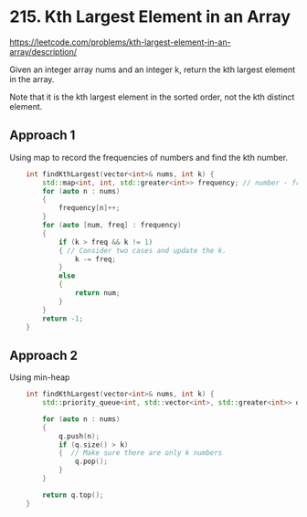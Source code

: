 # 215. Kth Largest Element in an Array

https://leetcode.com/problems/kth-largest-element-in-an-array/description/

Given an integer array nums and an integer k, return the kth largest element in the array.

Note that it is the kth largest element in the sorted order, not the kth distinct element.


## Approach 1
Using map to record the frequencies of numbers and find the kth number.

``` C++
    int findKthLargest(vector<int>& nums, int k) {
        std::map<int, int, std::greater<int>> frequency; // number - frequency
        for (auto n : nums)
        {
            frequency[n]++;
        }
        for (auto [num, freq] : frequency)
        {
            if (k > freq && k != 1)
            { // Consider two cases and update the k.
                k -= freq;
            }
            else
            {
                return num;
            }
        }
        return -1;
    }    
```

## Approach 2

Using min-heap

``` C++
    int findKthLargest(vector<int>& nums, int k) {
        std::priority_queue<int, std::vector<int>, std::greater<int>> q;

        for (auto n : nums)
        {
            q.push(n);
            if (q.size() > k)
            {  // Make sure there are only k numbers
                q.pop();
            }
        }

        return q.top();
    }
```





